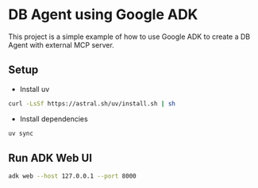 # DB Agent using Google ADK

This project is a simple example of how to use Google ADK to create a DB Agent with external MCP server.

## Setup

- Install uv

```bash
curl -LsSf https://astral.sh/uv/install.sh | sh
```

- Install dependencies

```bash
uv sync
```

## Run ADK Web UI

```bash
adk web --host 127.0.0.1 --port 8000
```

